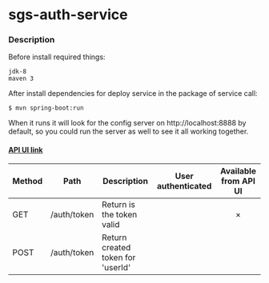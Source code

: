 # sgs-auth-service
### Description
Before install required things:
```
jdk-8
maven 3
```
After install dependencies for deploy service in the package of service call:
```
$ mvn spring-boot:run
```
When it runs it will look for the config server on http://localhost:8888 by default, so
you could run the server as well to see it all working together.

#### [API UI link](http://localhost:8888/swagger-ui.html#)
Method	| Path	| Description	| User authenticated	| Available from API UI
------------- | ------------------------- | ------------- |:-------------:|:----------------:|
GET	| /auth/token	| Return is the token valid |  | 	×
POST	| /auth/token	| Return created token for 'userId' |  | 

